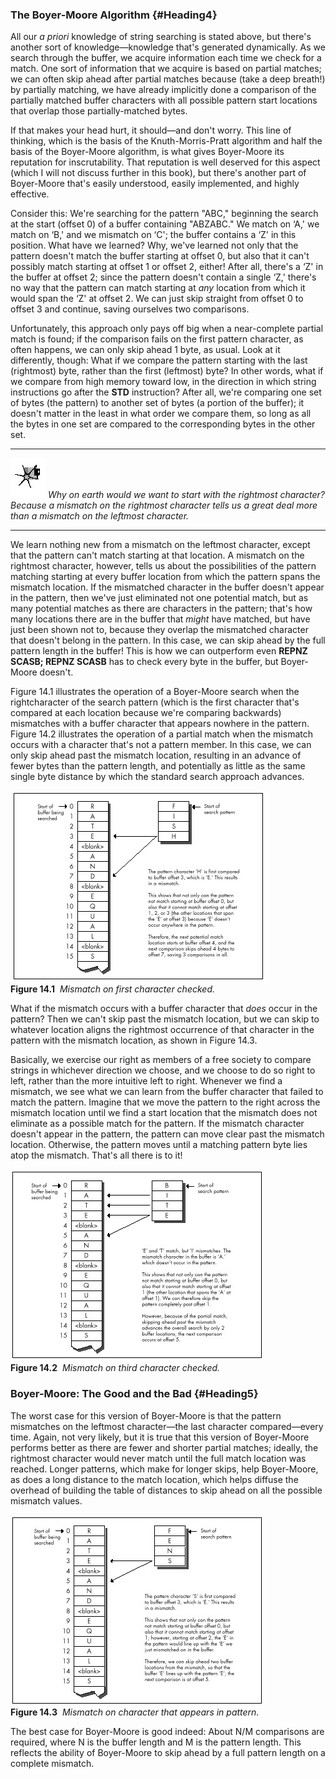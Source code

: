 ### The Boyer-Moore Algorithm {#Heading4}

All our *a priori* knowledge of string searching is stated above, but
there's another sort of knowledge—knowledge that's generated
dynamically. As we search through the buffer, we acquire information
each time we check for a match. One sort of information that we acquire
is based on partial matches; we can often skip ahead after partial
matches because (take a deep breath!) by partially matching, we have
already implicitly done a comparison of the partially matched buffer
characters with all possible pattern start locations that overlap those
partially-matched bytes.

If that makes your head hurt, it should—and don't worry. This line of
thinking, which is the basis of the Knuth-Morris-Pratt algorithm and
half the basis of the Boyer-Moore algorithm, is what gives Boyer-Moore
its reputation for inscrutability. That reputation is well deserved for
this aspect (which I will not discuss further in this book), but there's
another part of Boyer-Moore that's easily understood, easily
implemented, and highly effective.

Consider this: We're searching for the pattern "ABC," beginning the
search at the start (offset 0) of a buffer containing "ABZABC." We match
on ‘A,' we match on ‘B,' and we mismatch on ‘C'; the buffer contains a
‘Z' in this position. What have we learned? Why, we've learned not only
that the pattern doesn't match the buffer starting at offset 0, but also
that it can't possibly match starting at offset 1 or offset 2, either!
After all, there's a ‘Z' in the buffer at offset 2; since the pattern
doesn't contain a single ‘Z,' there's no way that the pattern can match
starting at *any* location from which it would span the ‘Z' at offset 2.
We can just skip straight from offset 0 to offset 3 and continue, saving
ourselves two comparisons.

Unfortunately, this approach only pays off big when a near-complete
partial match is found; if the comparison fails on the first pattern
character, as often happens, we can only skip ahead 1 byte, as usual.
Look at it differently, though: What if we compare the pattern starting
with the last (rightmost) byte, rather than the first (leftmost) byte?
In other words, what if we compare from high memory toward low, in the
direction in which string instructions go after the **STD** instruction?
After all, we're comparing one set of bytes (the pattern) to another set
of bytes (a portion of the buffer); it doesn't matter in the least in
what order we compare them, so long as all the bytes in one set are
compared to the corresponding bytes in the other set.

  ------------------- -----------------------------------------------------------------------------------------------------------------------------------------------------------------------------------------
  ![](images/i.jpg)   *Why on earth would we want to start with the rightmost character? Because a mismatch on the rightmost character tells us a great deal more than a mismatch on the leftmost character.*
  ------------------- -----------------------------------------------------------------------------------------------------------------------------------------------------------------------------------------

We learn nothing new from a mismatch on the leftmost character, except
that the pattern can't match starting at that location. A mismatch on
the rightmost character, however, tells us about the possibilities of
the pattern matching starting at every buffer location from which the
pattern spans the mismatch location. If the mismatched character in the
buffer doesn't appear in the pattern, then we've just eliminated not one
potential match, but as many potential matches as there are characters
in the pattern; that's how many locations there are in the buffer that
*might* have matched, but have just been shown not to, because they
overlap the mismatched character that doesn't belong in the pattern. In
this case, we can skip ahead by the full pattern length in the buffer!
This is how we can outperform even **REPNZ SCASB; REPNZ SCASB** has to
check every byte in the buffer, but Boyer-Moore doesn't.

Figure 14.1 illustrates the operation of a Boyer-Moore search when the
rightcharacter of the search pattern (which is the first character
that's compared at each location because we're comparing backwards)
mismatches with a buffer character that appears nowhere in the pattern.
Figure 14.2 illustrates the operation of a partial match when the
mismatch occurs with a character that's not a pattern member. In this
case, we can only skip ahead past the mismatch location, resulting in an
advance of fewer bytes than the pattern length, and potentially as
little as the same single byte distance by which the standard search
approach advances.

![](images/14-01.jpg)\
 **Figure 14.1**  *Mismatch on first character checked.*

What if the mismatch occurs with a buffer character that *does* occur in
the pattern? Then we can't skip past the mismatch location, but we can
skip to whatever location aligns the rightmost occurrence of that
character in the pattern with the mismatch location, as shown in Figure
14.3.

Basically, we exercise our right as members of a free society to compare
strings in whichever direction we choose, and we choose to do so right
to left, rather than the more intuitive left to right. Whenever we find
a mismatch, we see what we can learn from the buffer character that
failed to match the pattern. Imagine that we move the pattern to the
right across the mismatch location until we find a start location that
the mismatch does not eliminate as a possible match for the pattern. If
the mismatch character doesn't appear in the pattern, the pattern can
move clear past the mismatch location. Otherwise, the pattern moves
until a matching pattern byte lies atop the mismatch. That's all there
is to it!

![](images/14-02.jpg)\
 **Figure 14.2**  *Mismatch on third character checked.*

### Boyer-Moore: The Good and the Bad {#Heading5}

The worst case for this version of Boyer-Moore is that the pattern
mismatches on the leftmost character—the last character compared—every
time. Again, not very likely, but it is true that this version of
Boyer-Moore performs better as there are fewer and shorter partial
matches; ideally, the rightmost character would never match until the
full match location was reached. Longer patterns, which make for longer
skips, help Boyer-Moore, as does a long distance to the match location,
which helps diffuse the overhead of building the table of distances to
skip ahead on all the possible mismatch values.

![](images/14-03.jpg)\
 **Figure 14.3**  *Mismatch on character that appears in pattern.*

The best case for Boyer-Moore is good indeed: About N/M comparisons are
required, where N is the buffer length and M is the pattern length. This
reflects the ability of Boyer-Moore to skip ahead by a full pattern
length on a complete mismatch.